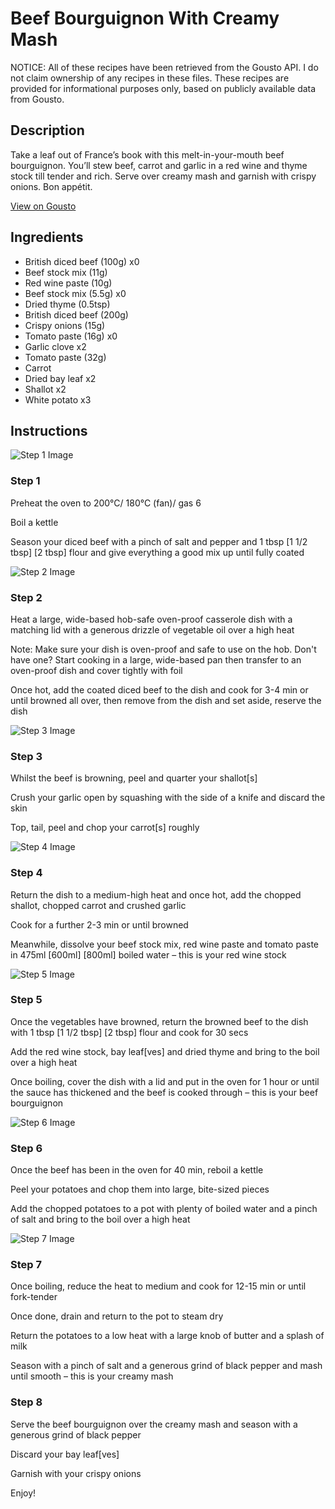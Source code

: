 # Beef Bourguignon With Creamy Mash

NOTICE: All of these recipes have been retrieved from the Gousto API. I do not claim ownership of any recipes in these files. These recipes are provided for informational purposes only, based on publicly available data from Gousto.

## Description

Take a leaf out of France’s book with this melt-in-your-mouth beef bourguignon. You’ll stew beef, carrot and garlic in a red wine and thyme stock till tender and rich. Serve over creamy mash and garnish with crispy onions. Bon appétit.

[View on Gousto](https://www.gousto.co.uk/recipes/cookbook/beef-bourguignon-with-creamy-mash)

## Ingredients

- British diced beef (100g) x0
- Beef stock mix (11g)
- Red wine paste (10g)
- Beef stock mix (5.5g) x0
- Dried thyme (0.5tsp)
- British diced beef (200g)
- Crispy onions (15g)
- Tomato paste (16g) x0
- Garlic clove x2
- Tomato paste (32g)
- Carrot
- Dried bay leaf x2
- Shallot x2
- White potato x3

## Instructions

![Step 1 Image](https://production-media.gousto.co.uk/cms/recipe-step-image/step-1-1680174989968-x200.jpg)

### Step 1

Preheat the oven to 200°C/ 180°C (fan)/ gas 6

Boil a kettle

Season your diced beef with a pinch of salt and pepper and 1 tbsp <span class="text-purple">[1 1/2 tbsp] </span><span class="text-danger">[2 tbsp] </span>flour and give everything a good mix up until fully coated

![Step 2 Image](https://production-media.gousto.co.uk/cms/recipe-step-image/step-2-1680174994394-x200.jpg)

### Step 2

Heat a large, wide-based hob-safe oven-proof casserole dish with a matching lid with a generous drizzle of vegetable oil over a high heat

Note: Make sure your dish is oven-proof and safe to use on the hob. Don't have one? Start cooking in a large, wide-based pan then transfer to an oven-proof dish and cover tightly with foil

Once hot, add the coated diced beef to the dish and cook for 3-4 min or until browned all over, then remove from the dish and set aside, reserve the dish

![Step 3 Image](https://production-media.gousto.co.uk/cms/recipe-step-image/step-3-1680174999601-x200.jpg)

### Step 3

Whilst the beef is browning, peel and quarter your shallot[s]

Crush your garlic open by squashing with the side of a knife and discard the skin

Top, tail, peel and chop your carrot[s] roughly

![Step 4 Image](https://production-media.gousto.co.uk/cms/recipe-step-image/step-4-1680175003541-x200.jpg)

### Step 4

Return the dish to a medium-high heat and once hot, add the chopped shallot, chopped carrot and crushed garlic

Cook for a further 2-3 min or until browned

Meanwhile, dissolve your beef stock mix, red wine paste and tomato paste in 475ml <span class="text-purple">[600ml] </span><span class="text-danger">[800ml]</span> boiled water – this is your red wine stock

![Step 5 Image](https://production-media.gousto.co.uk/cms/recipe-step-image/step-5-1680175242063-x200.jpg)

### Step 5

Once the vegetables have browned, return the browned beef to the dish with 1 tbsp <span class="text-purple">[1 1/2 tbsp]</span> <span class="text-danger">[2 tbsp]</span> flour and cook for 30 secs

Add the red wine stock, bay leaf[ves] and dried thyme and bring to the boil over a high heat

Once boiling, cover the dish with a lid and put in the oven for 1 hour or until the sauce has thickened and the beef is cooked through – this is your beef bourguignon

![Step 6 Image](https://production-media.gousto.co.uk/cms/recipe-step-image/step-6-1680175245706-x200.jpg)

### Step 6

Once the beef has been in the oven for 40 min, reboil a kettle

Peel your potatoes and chop them into large, bite-sized pieces

Add the chopped potatoes to a pot with plenty of boiled water and a pinch of salt and bring to the boil over a high heat

![Step 7 Image](https://production-media.gousto.co.uk/cms/recipe-step-image/step-7-1680175249680-x200.jpg)

### Step 7

Once boiling, reduce the heat to medium and cook for 12-15 min or until fork-tender

Once done, drain and return to the pot to steam dry

Return the potatoes to a low heat with a large knob of butter and a splash of milk

Season with a pinch of salt and a generous grind of black pepper and mash until smooth – this is your creamy mash

### Step 8

Serve the beef bourguignon over the creamy mash and season with a generous grind of black pepper

Discard your bay leaf[ves]

Garnish with your crispy onions

Enjoy!

